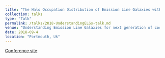 ```yaml
---
title: "The Halo Occupation Distribution of Emission Line Galaxies with eBOSS"
collection: talks
type: "Talk"
permalink: /talks/2018-UnderstandingELGs-talk.md
venue: "Understanding Emission Line Galaxies for next generation of cosmological surveys"
date: 2018-09-4
location: "Portmouth, Uk"
---
```


[Conference site](https://www.cefca.es/research/understanding_emission_line_galaxies)
